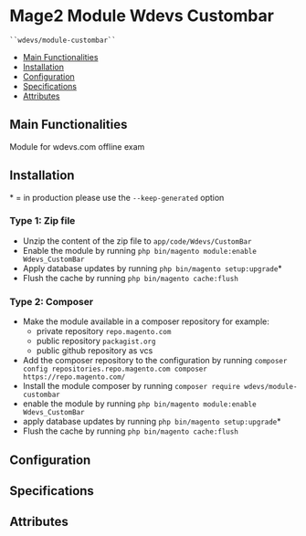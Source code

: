 # Mage2 Module Wdevs Custombar

    ``wdevs/module-custombar``

 - [Main Functionalities](#markdown-header-main-functionalities)
 - [Installation](#markdown-header-installation)
 - [Configuration](#markdown-header-configuration)
 - [Specifications](#markdown-header-specifications)
 - [Attributes](#markdown-header-attributes)


## Main Functionalities
Module for wdevs.com offline exam

## Installation
\* = in production please use the `--keep-generated` option

### Type 1: Zip file

 - Unzip the content of the zip file to `app/code/Wdevs/CustomBar`
 - Enable the module by running `php bin/magento module:enable Wdevs_CustomBar`
 - Apply database updates by running `php bin/magento setup:upgrade`\*
 - Flush the cache by running `php bin/magento cache:flush`

### Type 2: Composer

 - Make the module available in a composer repository for example:
    - private repository `repo.magento.com`
    - public repository `packagist.org`
    - public github repository as vcs
 - Add the composer repository to the configuration by running `composer config repositories.repo.magento.com composer https://repo.magento.com/`
 - Install the module composer by running `composer require wdevs/module-custombar`
 - enable the module by running `php bin/magento module:enable Wdevs_CustomBar`
 - apply database updates by running `php bin/magento setup:upgrade`\*
 - Flush the cache by running `php bin/magento cache:flush`


## Configuration




## Specifications




## Attributes
